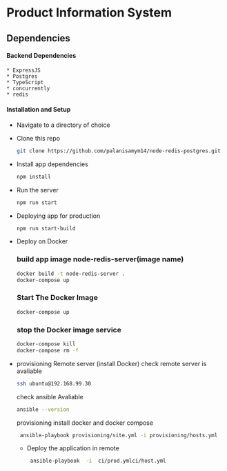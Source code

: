 # Product Information System

    

## Dependencies
#### Backend Dependencies
    * ExpressJS
    * Postgres
    * TypeScript
    * concurrently
    * redis


#### Installation and Setup
* Navigate to a directory of choice
* Clone this repo
    ```sh
    git clone https://github.com/palanisamym14/node-redis-postgres.git
    ```

* Install app dependencies
    ```sh
    npm install
    ```
* Run the server
    ```sh
    npm run start
    ```
* Deploying app for production
    ```sh
    npm run start-build
    ```
* Deploy on Docker
    ### build app image node-redis-server(image name)
    ```sh
    docker build -t node-redis-server .
    docker-compose up
    ```

    ### Start The Docker Image
    ```sh
    docker-compose up
    ```
    ### stop the Docker image service
    ```sh
    docker-compose kill
    docker-compose rm -f
    ```
* provisioning Remote server (install Docker)
     check remote server is avaliable
     ```sh 
     ssh ubuntu@192.168.99.30
     ```
     check ansible Avaliable
     ```sh
     ansible --version
     ```
     provisioning install docker and docker compose
     ```sh
      ansible-playbook provisioning/site.yml -i provisioning/hosts.yml
     ```
  * Deploy the application in remote
  
    ```sh 
     ansible-playbook  -i  ci/prod.ymlci/host.yml
     ```